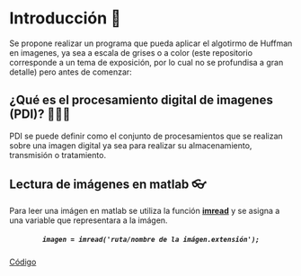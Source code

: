 # Introducción 📖
Se propone realizar un programa que pueda aplicar el algotirmo de Huffman en imagenes, ya sea a escala de grises o a color (este repositorio corresponde a un tema de exposición, por lo cual no se profundisa a gran detalle) pero antes de comenzar:

## ¿Qué es el procesamiento digital de imagenes (PDI)? 🤷‍♂️🤷‍
PDI se puede definir como el conjunto de procesamientos que se realizan sobre una imagen digital ya sea para realizar su almacenamiento, transmisión o tratamiento.

## Lectura de imágenes en matlab 👓
Para leer una imágen en matlab se utiliza la función <a href="https://la.mathworks.com/help/matlab/ref/imread.html"> **imread**</a> y se asigna a una variable que representara a la imágen.

<h5 align="center"><code>imagen = imread('ruta/nombre de la imágen.extensión');</code></h5>

<a href="https://github.com/ArturoEmmanuelToledoAguado/HuffmanCode_Img/blob/main/Huffman.m">Código</a>